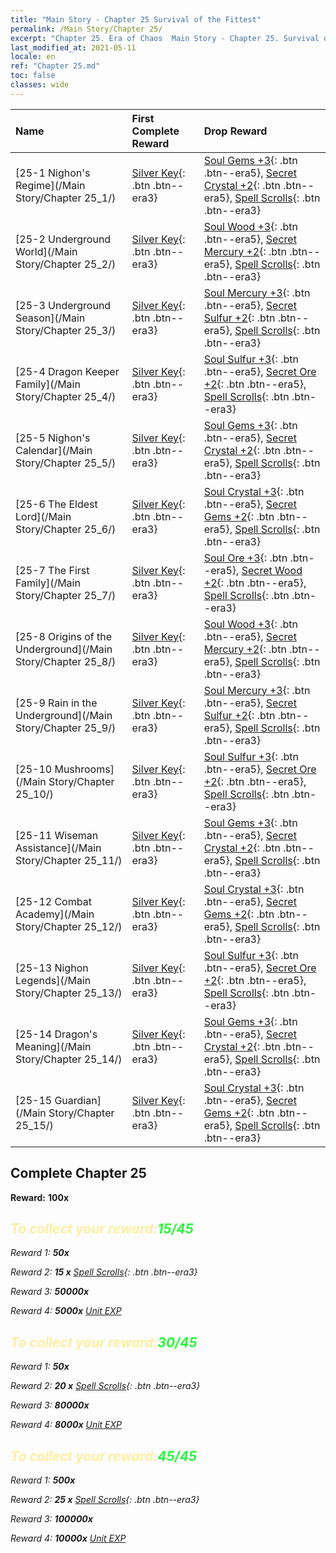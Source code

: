 ```yaml
---
title: "Main Story - Chapter 25 Survival of the Fittest"
permalink: /Main Story/Chapter 25/
excerpt: "Chapter 25. Era of Chaos  Main Story - Chapter 25. Survival of the Fittest"
last_modified_at: 2021-05-11
locale: en
ref: "Chapter 25.md"
toc: false
classes: wide
---
```


  | Name |  First Complete Reward | Drop Reward |
  |:------------|:------------|:------------| 
  | [25-1 Nighon's Regime](/Main Story/Chapter 25_1/) | [Silver Key](/Items/con_693/){: .btn .btn--era3} | [Soul Gems +3](/Items/mat_86/){: .btn .btn--era5}, [Secret Crystal +2](/Items/mat_80/){: .btn .btn--era5}, [Spell Scrolls](/Items/con_694/){: .btn .btn--era3} |
  | [25-2 Underground World](/Main Story/Chapter 25_2/) | [Silver Key](/Items/con_693/){: .btn .btn--era3} | [Soul Wood +3](/Items/mat_83/){: .btn .btn--era5}, [Secret Mercury +2](/Items/mat_77/){: .btn .btn--era5}, [Spell Scrolls](/Items/con_694/){: .btn .btn--era3} |
  | [25-3 Underground Season](/Main Story/Chapter 25_3/) | [Silver Key](/Items/con_693/){: .btn .btn--era3} | [Soul Mercury +3](/Items/mat_84/){: .btn .btn--era5}, [Secret Sulfur +2](/Items/mat_78/){: .btn .btn--era5}, [Spell Scrolls](/Items/con_694/){: .btn .btn--era3} |
  | [25-4 Dragon Keeper Family](/Main Story/Chapter 25_4/) | [Silver Key](/Items/con_693/){: .btn .btn--era3} | [Soul Sulfur +3](/Items/mat_85/){: .btn .btn--era5}, [Secret Ore +2](/Items/mat_75/){: .btn .btn--era5}, [Spell Scrolls](/Items/con_694/){: .btn .btn--era3} |
  | [25-5 Nighon's Calendar](/Main Story/Chapter 25_5/) | [Silver Key](/Items/con_693/){: .btn .btn--era3} | [Soul Gems +3](/Items/mat_86/){: .btn .btn--era5}, [Secret Crystal +2](/Items/mat_80/){: .btn .btn--era5}, [Spell Scrolls](/Items/con_694/){: .btn .btn--era3} |
  | [25-6 The Eldest Lord](/Main Story/Chapter 25_6/) | [Silver Key](/Items/con_693/){: .btn .btn--era3} | [Soul Crystal +3](/Items/mat_87/){: .btn .btn--era5}, [Secret Gems +2](/Items/mat_79/){: .btn .btn--era5}, [Spell Scrolls](/Items/con_694/){: .btn .btn--era3} |
  | [25-7 The First Family](/Main Story/Chapter 25_7/) | [Silver Key](/Items/con_693/){: .btn .btn--era3} | [Soul Ore +3](/Items/mat_82/){: .btn .btn--era5}, [Secret Wood +2](/Items/mat_76/){: .btn .btn--era5}, [Spell Scrolls](/Items/con_694/){: .btn .btn--era3} |
  | [25-8 Origins of the Underground](/Main Story/Chapter 25_8/) | [Silver Key](/Items/con_693/){: .btn .btn--era3} | [Soul Wood +3](/Items/mat_83/){: .btn .btn--era5}, [Secret Mercury +2](/Items/mat_77/){: .btn .btn--era5}, [Spell Scrolls](/Items/con_694/){: .btn .btn--era3} |
  | [25-9 Rain in the Underground](/Main Story/Chapter 25_9/) | [Silver Key](/Items/con_693/){: .btn .btn--era3} | [Soul Mercury +3](/Items/mat_84/){: .btn .btn--era5}, [Secret Sulfur +2](/Items/mat_78/){: .btn .btn--era5}, [Spell Scrolls](/Items/con_694/){: .btn .btn--era3} |
  | [25-10 Mushrooms](/Main Story/Chapter 25_10/) | [Silver Key](/Items/con_693/){: .btn .btn--era3} | [Soul Sulfur +3](/Items/mat_85/){: .btn .btn--era5}, [Secret Ore +2](/Items/mat_75/){: .btn .btn--era5}, [Spell Scrolls](/Items/con_694/){: .btn .btn--era3} |
  | [25-11 Wiseman Assistance](/Main Story/Chapter 25_11/) | [Silver Key](/Items/con_693/){: .btn .btn--era3} | [Soul Gems +3](/Items/mat_86/){: .btn .btn--era5}, [Secret Crystal +2](/Items/mat_80/){: .btn .btn--era5}, [Spell Scrolls](/Items/con_694/){: .btn .btn--era3} |
  | [25-12 Combat Academy](/Main Story/Chapter 25_12/) | [Silver Key](/Items/con_693/){: .btn .btn--era3} | [Soul Crystal +3](/Items/mat_87/){: .btn .btn--era5}, [Secret Gems +2](/Items/mat_79/){: .btn .btn--era5}, [Spell Scrolls](/Items/con_694/){: .btn .btn--era3} |
  | [25-13 Nighon Legends](/Main Story/Chapter 25_13/) | [Silver Key](/Items/con_693/){: .btn .btn--era3} | [Soul Sulfur +3](/Items/mat_85/){: .btn .btn--era5}, [Secret Ore +2](/Items/mat_75/){: .btn .btn--era5}, [Spell Scrolls](/Items/con_694/){: .btn .btn--era3} |
  | [25-14 Dragon's Meaning](/Main Story/Chapter 25_14/) | [Silver Key](/Items/con_693/){: .btn .btn--era3} | [Soul Gems +3](/Items/mat_86/){: .btn .btn--era5}, [Secret Crystal +2](/Items/mat_80/){: .btn .btn--era5}, [Spell Scrolls](/Items/con_694/){: .btn .btn--era3} |
  | [25-15 Guardian](/Main Story/Chapter 25_15/) | [Silver Key](/Items/con_693/){: .btn .btn--era3} | [Soul Crystal +3](/Items/mat_87/){: .btn .btn--era5}, [Secret Gems +2](/Items/mat_79/){: .btn .btn--era5}, [Spell Scrolls](/Items/con_694/){: .btn .btn--era3} |


## Complete Chapter 25

 **Reward:**  **100x** <i class="fas fa-gem"/>



## <span style="color: #ffeea0">To collect your reward:</span><span style="color: #27f73a">15/45</span>

 Reward 1:  **50x** <i class="fas fa-gem"/>

 Reward 2: **15 x** [Spell Scrolls](/Items/con_694/){: .btn .btn--era3}

 Reward 3:  **50000x** <i class="fas fa-coins"/>

 Reward 4:  **5000x** [Unit EXP](/Items/con_902/)



## <span style="color: #ffeea0">To collect your reward:</span><span style="color: #27f73a">30/45</span>

 Reward 1:  **50x** <i class="fas fa-gem"/>

 Reward 2: **20 x** [Spell Scrolls](/Items/con_694/){: .btn .btn--era3}

 Reward 3:  **80000x** <i class="fas fa-coins"/>

 Reward 4:  **8000x** [Unit EXP](/Items/con_902/)



## <span style="color: #ffeea0">To collect your reward:</span><span style="color: #27f73a">45/45</span>

 Reward 1:  **500x** <i class="fas fa-gem"/>

 Reward 2: **25 x** [Spell Scrolls](/Items/con_694/){: .btn .btn--era3}

 Reward 3:  **100000x** <i class="fas fa-coins"/>

 Reward 4:  **10000x** [Unit EXP](/Items/con_902/)

